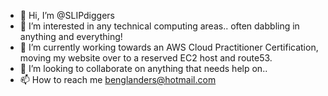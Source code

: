 - 👋 Hi, I’m @SLIPdiggers
- 👀 I’m interested in any technical computing areas.. often dabbling in anything and everything!
- 🌱 I’m currently working towards an AWS Cloud Practitioner Certification, moving my website over to a reserved EC2 host and route53.
- 💞️ I’m looking to collaborate on anything that needs help on..
- 📫 How to reach me benglanders@hotmail.com
<!---
SLIPdiggers/SLIPdiggers is a ✨ special ✨ repository because its `README.md` (this file) appears on your GitHub profile.
You can click the Preview link to take a look at your changes.
--->

